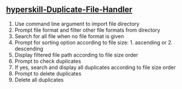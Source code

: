 [hyperskill-Duplicate-File-Handler](https://hyperskill.org/projects/176?track=2)
---
1. Use command line argument to import file directory
2. Prompt file format and filter other file formats from directory
3. Search for all file when no file format is given
4. Prompt for sorting option according to file size: 1. ascending or 2. descending
5. Display filtered file path according to file size order
6. Prompt to check duplicates
7. If yes, search and display all duplicates according to file size order
8. Prompt to delete duplicates
9. Delete all duplicates
